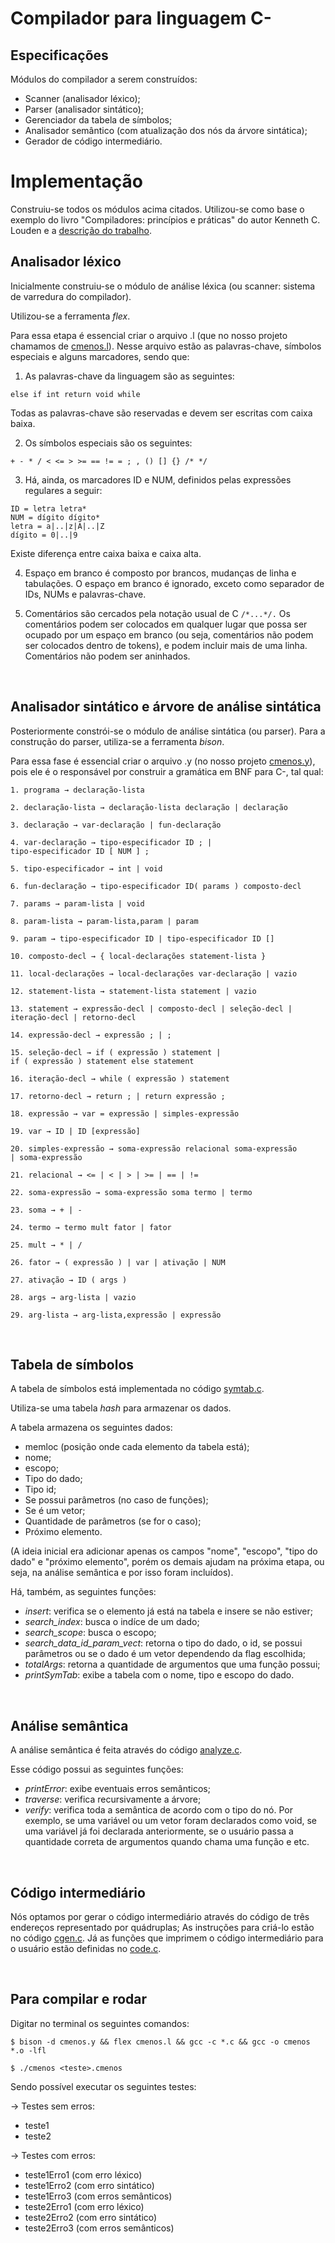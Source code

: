 # Compilador para linguagem C-

## Especificações

Módulos do compilador a serem construídos:
* Scanner (analisador léxico);
* Parser (analisador sintático);
* Gerenciador da tabela de símbolos;
* Analisador semântico (com atualização dos nós da árvore sintática);
* Gerador de código intermediário.

# Implementação 
Construiu-se todos os módulos acima citados. Utilizou-se como base o exemplo do livro "Compiladores: princípios e práticas" do autor Kenneth C. Louden e a [descrição do trabalho](https://github.com/fernandabucheri/compiladores/blob/master/Projeto%20da%20disciplina.pdf).

## Analisador léxico
Inicialmente construiu-se o módulo de análise léxica (ou scanner: sistema de varredura do compilador).

Utilizou-se a ferramenta _flex_. 

Para essa etapa é essencial criar o arquivo .l (que no nosso projeto chamamos de [cmenos.l](https://github.com/fernandabucheri/compiladores/blob/master/C%C3%B3digo/cmenos.l)). Nesse arquivo estão as palavras-chave, símbolos especiais e alguns marcadores, sendo que:

1. As palavras-chave da linguagem são as seguintes:
```
else if int return void while
```
Todas as palavras-chave são reservadas e devem ser escritas com caixa baixa.

2. Os símbolos especiais são os seguintes:
```
+ - * / < <= > >= == != = ; , () [] {} /* */
```

3. Há, ainda, os marcadores ID e NUM, definidos pelas expressões regulares a seguir:
```
ID = letra letra*
NUM = dígito dígito*
letra = a|..|z|A|..|Z
dígito = 0|..|9
```
Existe diferença entre caixa baixa e caixa alta.

4. Espaço em branco é composto por brancos, mudanças de linha e tabulações. O espaço em
branco é ignorado, exceto como separador de IDs, NUMs e palavras-chave.

5. Comentários são cercados pela notação usual de C ``` /*...*/. ``` Os comentários podem ser
colocados em qualquer lugar que possa ser ocupado por um espaço em branco (ou seja,
comentários não podem ser colocados dentro de tokens), e podem incluir mais de uma linha.
Comentários não podem ser aninhados.

<br>

## Analisador sintático e árvore de análise sintática

Posteriormente constrói-se o módulo de análise sintática (ou parser). Para a
construção do parser, utiliza-se a ferramenta _bison_. 

Para essa fase é essencial criar o arquivo .y (no nosso projeto [cmenos.y](https://github.com/fernandabucheri/compiladores/blob/master/C%C3%B3digo/cmenos.y)), pois ele é o responsável por construir a gramática em BNF para C-, tal qual:

```
1. programa → declaração-lista

2. declaração-lista → declaração-lista declaração | declaração

3. declaração → var-declaração | fun-declaração

4. var-declaração → tipo-especificador ID ; |
tipo-especificador ID [ NUM ] ;

5. tipo-especificador → int | void

6. fun-declaração → tipo-especificador ID( params ) composto-decl

7. params → param-lista | void

8. param-lista → param-lista,param | param

9. param → tipo-especificador ID | tipo-especificador ID []

10. composto-decl → { local-declarações statement-lista }

11. local-declarações → local-declarações var-declaração | vazio

12. statement-lista → statement-lista statement | vazio

13. statement → expressão-decl | composto-decl | seleção-decl |
iteração-decl | retorno-decl

14. expressão-decl → expressão ; | ;

15. seleção-decl → if ( expressão ) statement |
if ( expressão ) statement else statement

16. iteração-decl → while ( expressão ) statement

17. retorno-decl → return ; | return expressão ;

18. expressão → var = expressão | simples-expressão

19. var → ID | ID [expressão]

20. simples-expressão → soma-expressão relacional soma-expressão
| soma-expressão

21. relacional → <= | < | > | >= | == | !=

22. soma-expressão → soma-expressão soma termo | termo

23. soma → + | -

24. termo → termo mult fator | fator

25. mult → * | /

26. fator → ( expressão ) | var | ativação | NUM

27. ativação → ID ( args )

28. args → arg-lista | vazio

29. arg-lista → arg-lista,expressão | expressão
```

<br>

## Tabela de símbolos 
A tabela de símbolos está implementada no código [symtab.c](https://github.com/fernandabucheri/compiladores/blob/master/C%C3%B3digo/symtab.c). 

Utiliza-se uma tabela _hash_ para armazenar os dados. 

A tabela armazena os seguintes dados:
* memloc (posição onde cada elemento da tabela está);
* nome; 
* escopo;
* Tipo do dado; 
* Tipo id; 
* Se possui parâmetros (no caso de funções);
* Se é um vetor;
* Quantidade de parâmetros (se for o caso); 
* Próximo elemento.

(A ideia inicial era adicionar apenas os campos "nome", "escopo", "tipo do dado" e "próximo elemento", porém os demais ajudam na próxima etapa, ou seja, na análise semântica e por isso foram incluídos).

Há, também, as seguintes funções:
* _insert_: verifica se o elemento já está na tabela e insere se não estiver;
* _search_index_: busca o indíce de um dado; 
* _search_scope_: busca o escopo;
* _search_data_id_param_vect_: retorna o tipo do dado, o id, se possui parâmetros ou se o dado é um vetor dependendo da flag escolhida;
* _totalArgs_: retorna a quantidade de argumentos que uma função possui;
* _printSymTab_: exibe a tabela com o nome, tipo e escopo do dado. 


<br>

## Análise semântica
A análise semântica é feita através do código [analyze.c](https://github.com/fernandabucheri/compiladores/blob/master/C%C3%B3digo/analyze.c).

Esse código possui as seguintes funções:
* _printError_: exibe eventuais erros semânticos;
* _traverse_: verifica recursivamente a árvore;
* _verify_: verifica toda a semântica de acordo com o tipo do nó. Por exemplo, se uma variável ou um vetor foram declarados como void, se uma variável já foi declarada anteriormente, se o usuário passa a quantidade correta de argumentos quando chama uma função e etc.

<br>

## Código intermediário
Nós optamos por gerar o código intermediário através do código de três endereços representado por quádruplas; 
As instruções para criá-lo estão no código [cgen.c](https://github.com/fernandabucheri/compiladores/blob/master/C%C3%B3digo/cgen.c). Já as funções que imprimem o código intermediário para o usuário estão definidas no [code.c](https://github.com/fernandabucheri/compiladores/blob/master/C%C3%B3digo/code.c).

<br>

## Para compilar e rodar
Digitar no terminal os seguintes comandos:

```
$ bison -d cmenos.y && flex cmenos.l && gcc -c *.c && gcc -o cmenos *.o -lfl

$ ./cmenos <teste>.cmenos
```

Sendo possível executar os seguintes testes:

→ Testes sem erros:
* teste1
* teste2

→ Testes com erros: 
* teste1Erro1 (com erro léxico)
* teste1Erro2 (com erro sintático)
* teste1Erro3 (com erros semânticos)
* teste2Erro1 (com erro léxico)
* teste2Erro2 (com erro sintático)
* teste2Erro3 (com erros semânticos)
